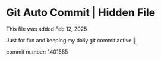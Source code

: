 # Git Auto Commit | Hidden File

This file was added Feb 12, 2025

Just for fun and keeping my daily git commit active 🤪

commit number: 1401585
